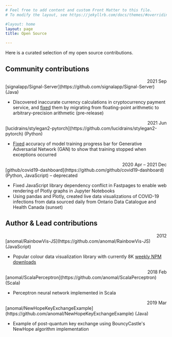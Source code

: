 ```yaml
---
# Feel free to add content and custom Front Matter to this file.
# To modify the layout, see https://jekyllrb.com/docs/themes/#overriding-theme-defaults

#layout: home
layout: page
title: Open Source

---
```

Here is a curated selection of my open source contributions.

## Community contributions

<div style="text-align: right">2021 Sep</div>
[signalapp/Signal-Server](https://github.com/signalapp/Signal-Server) (Java)

- Discovered inaccurate currency calculations in cryptocurrency payment service, and [fixed](https://github.com/signalapp/Signal-Server/pull/134/files) them by migrating from floating-point arithmetic to arbitrary-precision arithmetic (pre-release)

<div style="text-align: right">2021 Jun</div>
[lucidrains/stylegan2-pytorch](https://github.com/lucidrains/stylegan2-pytorch) (Python) 

- [Fixed](https://github.com/lucidrains/stylegan2-pytorch/pull/238) accuracy of model training progress bar for Generative Adversarial Network (GAN) to show that training stopped when exceptions occurred

<div style="text-align: right">2020 Apr – 2021 Dec</div>
[github/covid19-dashboard](https://github.com/github/covid19-dashboard) (Python, JavaScript) – deprecated

- Fixed JavaScript library dependency conflict in Fastpages to enable web rendering of Plotly graphs in Jupyter Notebooks 
- Using pandas and Plotly, created live data visualizations of COVID-19 infections from data sourced daily from Ontario Data Catalogue and Health Canada (sunset)


## Author & Lead contributions

<div style="text-align: right">2012</div>
[anomal/RainbowVis-JS](https://github.com/anomal/RainbowVis-JS) (JavaScript)

- Popular colour data visualization library with currently 8K [weekly NPM downloads](https://www.npmjs.com/package/rainbowvis.js/v/1.1.1)

<div style="text-align: right">2018 Feb</div>
[anomal/ScalaPerceptron](https://github.com/anomal/ScalaPerceptron) (Scala)

- Perceptron neural network implemented in Scala

<div style="text-align: right">2019 Mar</div>
[anomal/NewHopeKeyExchangeExample](https://github.com/anomal/NewHopeKeyExchangeExample) (Java)

- Example of post-quantum key exchange using BouncyCastle's NewHope algorithm implementation 


